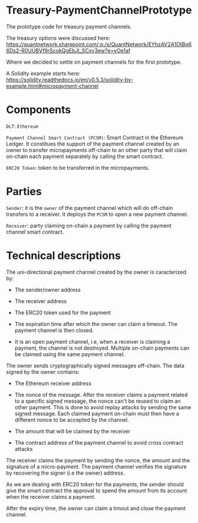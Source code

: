 # Treasury-PaymentChannelPrototype
The prototype code for treasury payment channels.

The treasury options were discussed here: https://quantnetwork.sharepoint.com/:p:/s/QuantNetwork/EYhzAV2A1OtBq66Ds2-R0UUBVf9rScokQgEbJI_SCxy3ew?e=vOe1af

Where we decided to settle on payment channels for the first prototype. 

A Solidity example starts here: https://solidity.readthedocs.io/en/v0.5.3/solidity-by-example.html#micropayment-channel


# Components

`DLT`: `Ethereum`

`Payment Channel Smart Contract (PCSM)`: Smart Contract in the Ethereum Ledger. It constitues the support of the payment channel created by an owner to transfer micropayments off-chain to an other party that will claim on-chain each payment separately by calling the smart contract.

`ERC20 Token`: token to be transferred in the micropayments.


# Parties

`Sender`: it is the `owner` of the payment channel which will do off-chain transfers to a receiver.
It deploys the `PCSM` to open a new payment channel.

`Receiver`: party claiming on-chain a payment by calling the payment channel smart contract.


# Technical descriptions

The uni-directional payment channel created by the owner is caracterized by:

* The sender/owner address

* The receiver address

* The ERC20 token used for the payment 

* The expiration time after which the owner can claim a timeout. The payment channel is then closed.

* It is an open payment channel, i.e, when a receiver is claiming a payment, the channel is not destroyed. Multiple on-chain payments can be claimed using the same payment channel.

The owner sends cryptographically signed messages off-chain. The data signed by the owner contains:

* The Ethereum receiver address

* The nonce of the message. After the receiver claims a payment related to a specific signed message, the nonce can't be reused to claim an other payment. This is done to avoid replay attacks by sending the same signed message. Each claimed payment on-chain must then have a different nonce to be accepted by the channel.

* The amount that will be claimed by the receiver

* The contract address of the payment channel to avoid cross contract attacks

The receiver claims the payment by sending the nonce, the amount and the signature of a micro-payment. The payment channel verifies the signature by recovering the signer (i.e the owner) address.


As we are dealing with ERC20 token for the payments, the sender should give the smart contract the approval to spend the amount from its account when the receiver claims a payment.

After the expiry time, the owner can claim a timout and close the payment channel.






